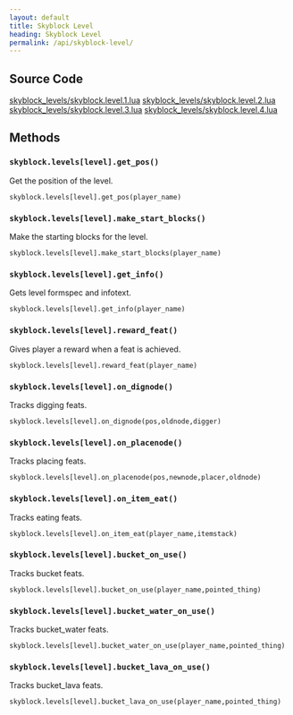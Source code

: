 ```yaml
---
layout: default
title: Skyblock Level
heading: Skyblock Level
permalink: /api/skyblock-level/
---
```



## Source Code

[skyblock_levels/skyblock.level.1.lua](https://github.com/cornernote/minetest-skyblock/blob/master/skyblock_levels/skyblock.level.1.lua)
[skyblock_levels/skyblock.level.2.lua](https://github.com/cornernote/minetest-skyblock/blob/master/skyblock_levels/skyblock.level.2.lua)
[skyblock_levels/skyblock.level.3.lua](https://github.com/cornernote/minetest-skyblock/blob/master/skyblock_levels/skyblock.level.3.lua)
[skyblock_levels/skyblock.level.4.lua](https://github.com/cornernote/minetest-skyblock/blob/master/skyblock_levels/skyblock.level.4.lua)


## Methods

### `skyblock.levels[level].get_pos()`

Get the position of the level.

```
skyblock.levels[level].get_pos(player_name)
```

### `skyblock.levels[level].make_start_blocks()`

Make the starting blocks for the level.

```
skyblock.levels[level].make_start_blocks(player_name)
```

### `skyblock.levels[level].get_info()`

Gets level formspec and infotext.

```
skyblock.levels[level].get_info(player_name)
```

### `skyblock.levels[level].reward_feat()`

Gives player a reward when a feat is achieved.

```
skyblock.levels[level].reward_feat(player_name)
```

### `skyblock.levels[level].on_dignode()`

Tracks digging feats.

```
skyblock.levels[level].on_dignode(pos,oldnode,digger)
```

### `skyblock.levels[level].on_placenode()`

Tracks placing feats.

```
skyblock.levels[level].on_placenode(pos,newnode,placer,oldnode)
```

### `skyblock.levels[level].on_item_eat()`

Tracks eating feats.

```
skyblock.levels[level].on_item_eat(player_name,itemstack)
```

### `skyblock.levels[level].bucket_on_use()`

Tracks bucket feats.

```
skyblock.levels[level].bucket_on_use(player_name,pointed_thing)
```

### `skyblock.levels[level].bucket_water_on_use()`

Tracks bucket_water feats.

```
skyblock.levels[level].bucket_water_on_use(player_name,pointed_thing)
```

### `skyblock.levels[level].bucket_lava_on_use()`

Tracks bucket_lava feats.

```
skyblock.levels[level].bucket_lava_on_use(player_name,pointed_thing)
```
